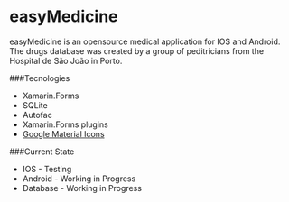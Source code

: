 # easyMedicine

easyMedicine is an opensource medical application for IOS and Android. The drugs database was created by a group of peditricians from the Hospital de São João in Porto.


###Tecnologies 
  - Xamarin.Forms
  - SQLite 
  - Autofac 
  - Xamarin.Forms plugins
  - [Google Material Icons](https://design.google.com/icons/)

###Current State
  - IOS - Testing
  - Android - Working in Progress
  - Database - Working in Progress
